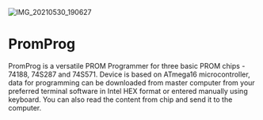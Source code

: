 ![IMG_20210530_190627](https://user-images.githubusercontent.com/89099767/130909562-b6624e0c-3714-4bfc-aee6-6eceebc4d241.jpg)

# PromProg
PromProg is a versatile PROM Programmer for three basic PROM chips - 74188, 74S287 and 74S571.
Device is based on ATmega16 microcontroller, data for programming can be downloaded from master computer from your preferred terminal software in Intel HEX format or entered manually using keyboard. You can also read the content from chip and send it to the computer.
